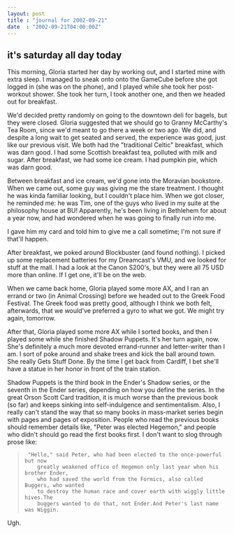 ```yaml
---
layout: post
title : "journal for 2002-09-21"
date  : "2002-09-21T04:00:00Z"
---
```



## it's saturday all day today

This morning, Gloria started her day by working out, and I started mine with extra sleep.  I managed to sneak onto onto the GameCube before she got logged in (she was on the phone), and I played while she took her post-workout shower. She took her turn, I took another one, and then we headed out for breakfast.

We'd decided pretty randomly on going to the downtown deli for bagels, but they were closed.  Gloria suggested that we should go to Granny McCarthy's Tea Room, since we'd meant to go there a week or two ago.  We did, and despite a long wait to get seated and served, the experience was good, just like our previous visit.  We both had the "traditional Celtic" breakfast, which was darn good.  I had some Scottish breakfast tea, polluted with milk and sugar.  After breakfast, we had some ice cream.  I had pumpkin pie, which was darn good.

Between breakfast and ice cream, we'd gone into the Moravian bookstore.  When we came out, some guy was giving me the stare treatment.  I thought he was kinda familiar looking, but I couldn't place him.  When we got closer, he reminded me:  he was Tim, one of the guys who lived in my suite at the philosophy house at BU!  Apparently, he's been living in Bethlehem for about a year now, and had wondered when he was going to finally run into me.

I gave him my card and told him to give me a call sometime;  I'm not sure if that'll happen.

After breakfast, we poked around Blockbuster (and found nothing).  I picked up some replacement batteries for my Dreamcast's VMU, and we looked for stuff at the mall.  I had a look at the Canon S200's, but they were all 75 USD more than online.  If I get one, it'll be on the web.

When we came back home, Gloria played some more AX, and I ran an errand or two (in Animal Crossing) before we headed out to the Greek Food Festival.  The Greek food was pretty good, although I think we both felt, afterwards, that we would've preferred a gyro to what we got.  We might try again, tomorrow.

After that, Gloria played some more AX while I sorted books, and then I played some while she finished Shadow Puppets.  It's her turn again, now.  She's definitely a much more devoted errand-runner and letter-writer than I am.  I sort of poke around and shake trees and kick the ball around town.  She really Gets Stuff Done.  By the time I get back from Cardiff, I bet she'll have a statue in her honor in front of the train station.

Shadow Puppets is the third book in the Ender's Shadow series, or the seventh in the Ender series, depending on how you define the series.  In the great Orson Scott Card tradition, it is much worse than the previous book (so far) and keeps sinking into self-indulgence and sentimentalism.  Also, I really can't stand the way that so many books in mass-market series begin with pages and pages of exposition.  People who read the previous books should remember details like, "Peter was elected Hegemon," and people who didn't should go read the first books first.  I don't want to slog through prose like:

<blockquote>
<pre><code>	"Hello," said Peter, who had been elected to the once-powerful but now
	greatly weakened office of Hegemon only last year when his brother Ender,
	who had saved the world from the Formics, also called Buggers, who wanted
	to destroy the human race and cover earth with wiggly little hives.The
	buggers wanted to do that, not Ender.And Peter's last name was Wiggin.
</code></pre>

</blockquote>

Ugh.

